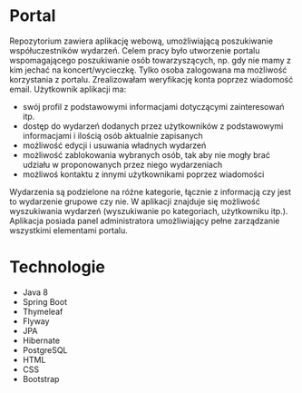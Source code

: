 # Portal
Repozytorium zawiera aplikację webową, umożliwiającą poszukiwanie współuczestników wydarzeń. Celem pracy było utworzenie portalu wspomagającego poszukiwanie osób towarzyszących, np. gdy nie mamy z kim jechać na koncert/wycieczkę. Tylko osoba zalogowana ma możliwość korzystania z portalu. Zrealizowałam weryfikację konta poprzez wiadomość email. 
Użytkownik aplikacji ma:
* swój profil z podstawowymi informacjami dotyczącymi zainteresowań itp. 
* dostęp do wydarzeń dodanych przez użytkowników z podstawowymi informacjami i ilością osób aktualnie zapisanych
* możliwość edycji i usuwania władnych wydarzeń 
* możliwość zablokowania wybranych osób, tak aby nie mogły brać udziału w proponowanych przez niego wydarzeniach
* możliwoś kontaktu z innymi użytkownikami poprzez wiadomości

Wydarzenia są podzielone na różne kategorie, łącznie z informacją czy jest to wydarzenie grupowe czy nie. W aplikacji znajduje się możliwość wyszukiwania wydarzeń (wyszukiwanie po kategoriach, użytkowniku itp.). Aplikacja posiada panel administratora umożliwiający pełne zarządzanie wszystkimi elementami portalu.
# Technologie
* Java 8 
* Spring Boot 
* Thymeleaf 
* Flyway 
* JPA
* Hibernate 
* PostgreSQL 
* HTML 
* CSS
* Bootstrap
